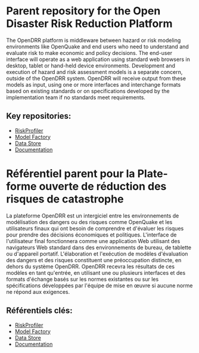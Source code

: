 # Parent repository for the Open Disaster Risk Reduction Platform

The OpenDRR platform is middleware between hazard or risk modeling environments like OpenQuake and end users who need to understand and evaluate risk to make economic and policy decisions. The end-user interface will operate as a web application using standard web browsers in desktop, tablet or hand-held device environments. Development and execution of hazard and risk assessment models is a separate concern, outside of the OpenDRR system. OpenDRR will receive output from these models as input, using one or more interfaces and interchange formats based on existing standards or on specifications developed by the implementation team if no standards meet requirements.

## Key repositories:

* [RiskProfiler](https://github.com/OpenDRR/riskprofiler)
* [Model Factory](https://github.com/OpenDRR/model-factory)
* [Data Store](https://github.com/OpenDRR/opendrr-data-store)
* [Documentation](https://github.com/OpenDRR/documentation)

# Référentiel parent pour la Plate-forme ouverte de réduction des risques de catastrophe

La plateforme OpenDRR est un intergiciel entre les environnements de modélisation des dangers ou des risques comme OpenQuake et les utilisateurs finaux qui ont besoin de comprendre et d'évaluer les risques pour prendre des décisions économiques et politiques. L'interface de l'utilisateur final fonctionnera comme une application Web utilisant des navigateurs Web standard dans des environnements de bureau, de tablette ou d'appareil portatif. L'élaboration et l'exécution de modèles d'évaluation des dangers et des risques constituent une préoccupation distincte, en dehors du système OpenDRR. OpenDRR recevra les résultats de ces modèles en tant qu'entrée, en utilisant une ou plusieurs interfaces et des formats d'échange basés sur les normes existantes ou sur les spécifications développées par l'équipe de mise en œuvre si aucune norme ne répond aux exigences.

## Référentiels clés:

* [RiskProfiler](https://github.com/OpenDRR/riskprofiler)
* [Model Factory](https://github.com/OpenDRR/model-factory)
* [Data Store](https://github.com/OpenDRR/opendrr-data-store)
* [Documentation](https://github.com/OpenDRR/documentation)
